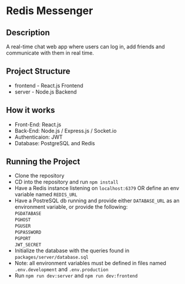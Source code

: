 # Redis Messenger

## Description

A real-time chat web app where users can log in, add friends and communicate with them in real time.

## Project Structure

- frontend - React.js Frontend
- server - Node.js Backend

## How it works

- Front-End: React.js
- Back-End: Node.js / Express.js / Socket.io
- Authenticaion: JWT
- Database: PostgreSQL and Redis

## Running the Project

- Clone the repository
- CD into the repository and run `npm install`
- Have a Redis instance listening on `localhost:6379` OR define an env variable named `REDIS_URL`
- Have a PostreSQL db running and provide either `DATABASE_URL` as an environment variable, or provide the following:
  <br/>`PGDATABASE`
  <br/>`PGHOST`
  <br/>`PGUSER`
  <br/>`PGPASSWORD`
  <br/>`PGPORT`
  <br/>`JWT_SECRET`
- Initialize the database with the queries found in `packages/server/database.sql`
- Note: all environment variables must be defined in files named `.env.development` and `.env.production`
- Run `npm run dev:server` and `npm run dev:frontend`
